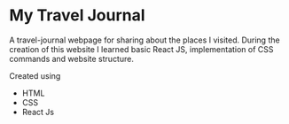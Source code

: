 # My Travel Journal

A travel-journal webpage for sharing about the places I visited. During the creation of this website I learned basic React JS, implementation of CSS commands and website structure.

Created using 
- HTML 
- CSS
- React Js 

